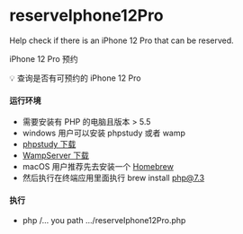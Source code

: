 # reserveIphone12Pro

 Help check if there is an iPhone 12 Pro that can be reserved.
 
 iPhone 12 Pro 预约

💡 查询是否有可预约的 iPhone 12 Pro


#### 运行环境
 + 需要安装有 PHP 的电脑且版本 > 5.5
 + windows 用户可以安装 phpstudy 或者 wamp
 + [phpstudy 下载](https://www.xp.cn/download.html)
 + [WampServer 下载](https://www.wampserver.com/)
 + macOS 用户推荐先去安装一个 [Homebrew](https://brew.sh/index_zh-cn)
 + 然后执行在终端应用里面执行 brew install php@7.3

#### 执行
 + php /... you path .../reserveIphone12Pro.php
